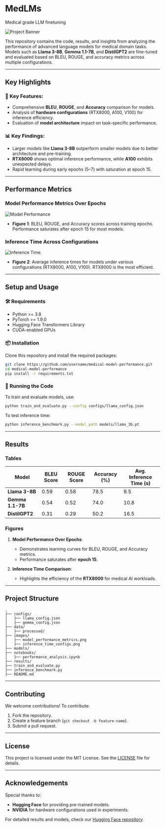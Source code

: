 # MedLMs
 Medical grade LLM finetuning

![Project Banner](https://via.placeholder.com/1200x400.png?text=Medical+Model+Performance+Analysis)

This repository contains the code, results, and insights from analyzing the performance of advanced language models for medical domain tasks. Models such as **Llama 3-8B**, **Gemma 1.1-7B**, and **DistilGPT2** are fine-tuned and evaluated based on BLEU, ROUGE, and accuracy metrics across multiple configurations.

---

## Key Highlights

### 🔑 Key Features:
- Comprehensive **BLEU**, **ROUGE**, and **Accuracy** comparison for models.
- Analysis of **hardware configurations** (RTX8000, A100, V100) for inference efficiency.
- Evaluation of **model architecture** impact on task-specific performance.

### 📊 Key Findings:
- Larger models like **Llama 3-8B** outperform smaller models due to better architecture and pre-training.
- **RTX8000** shows optimal inference performance, while **A100** exhibits unexpected delays.
- Rapid learning during early epochs (5–7) with saturation at epoch 15.

---

## Performance Metrics

### Model Performance Metrics Over Epochs
![Model Performance](images/model_performance_metrics.png)

- **Figure 1**: BLEU, ROUGE, and Accuracy scores across training epochs. Performance saturates after epoch 15 for most models.

### Inference Time Across Configurations
![Inference Time](images/inference_time_configs.png)

- **Figure 2**: Average inference times for models under various configurations (RTX8000, A100, V100). RTX8000 is the most efficient.

---

## Setup and Usage

### 🛠 Requirements
- Python >= 3.8
- PyTorch >= 1.9.0
- Hugging Face Transformers Library
- CUDA-enabled GPUs

### 📦 Installation
Clone this repository and install the required packages:
```bash
git clone https://github.com/username/medical-model-performance.git
cd medical-model-performance
pip install -r requirements.txt
```

### 🚀 Running the Code
To train and evaluate models, use:
```bash
python train_and_evaluate.py --config configs/llama_config.json
```

To test inference time:
```bash
python inference_benchmark.py --model_path models/llama_3b.pt
```

---

## Results

### Tables
| Model          | BLEU Score | ROUGE Score | Accuracy (%) | Avg. Inference Time (s) |
|-----------------|------------|-------------|--------------|--------------------------|
| **Llama 3-8B**  | 0.59       | 0.58        | 78.5         | 9.5                      |
| **Gemma 1.1-7B**| 0.54       | 0.52        | 74.0         | 10.8                     |
| **DistilGPT2**  | 0.31       | 0.29        | 50.2         | 16.5                     |

### Figures
1. **Model Performance Over Epochs**:
   - Demonstrates learning curves for BLEU, ROUGE, and Accuracy metrics.
   - Performance saturates after **epoch 15**.

2. **Inference Time Comparison**:
   - Highlights the efficiency of the **RTX8000** for medical AI workloads.

---

## Project Structure
```
.
├── configs/
│   ├── llama_config.json
│   ├── gemma_config.json
├── data/
│   ├── processed/
├── images/
│   ├── model_performance_metrics.png
│   ├── inference_time_configs.png
├── models/
├── notebooks/
│   ├── performance_analysis.ipynb
├── results/
├── train_and_evaluate.py
├── inference_benchmark.py
├── README.md
```

---

## Contributing
We welcome contributions! To contribute:
1. Fork the repository.
2. Create a feature branch (`git checkout -b feature-name`).
3. Submit a pull request.

---

## License
This project is licensed under the MIT License. See the [LICENSE](LICENSE) file for details.

---

## Acknowledgements
Special thanks to:
- **Hugging Face** for providing pre-trained models.
- **NVIDIA** for hardware configurations used in experiments.

For detailed results and models, check our [Hugging Face repository](https://huggingface.co/Apurva3509).
